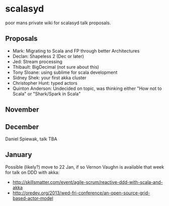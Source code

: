 scalasyd
========

poor mans private wiki for scalasyd talk proposals.


Proposals
---------

 - Mark: Migrating to Scala and FP through better Architectures
 - Declan: Shapeless 2 (Dec or later)
 - Jed: Stream processing
 - Thibault: BigDecimal (not sure about this)
 - Tony Sloane: using sublime for scala development
 - Sidney Shek: your first akka cluster
 - Christopher Hunt: typed actors
 - Quinton Anderson: Undecided on topic, was thinking either "How not to Scala" or "Shark/Spark in Scala"


November
--------



December
--------
Daniel Spiewak, talk TBA

January
-------
Possible (likely?) move to 22 Jan, if so Vernon Vaughn is available that week for talk on DDD with akka:
 - http://skillsmatter.com/event/agile-scrum/reactive-ddd-with-scala-and-akka 
 - http://oredev.org/2013/wed-fri-conference/an-open-source-grid-based-actor-model 

